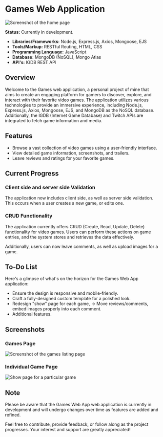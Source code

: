 # Games Web Application

![Screenshot of the home page](https://i.ibb.co/x38mNHx/Screenshot-2023-08-23-at-12-10-25-Game-App.png)

**Status:** Currently in development.

- **Libraries/Frameworks:** Node.js, Express.js, Axios, Mongoose, EJS
- **Tools/Markup:** RESTful Routing, HTML, CSS
- **Programming Language:** JavaScript
- **Database:** MongoDB (NoSQL), Mongo Atlas
- **API's:** IGDB REST API

## Overview

Welcome to the Games web application, a personal project of mine that aims to create an engaging platform for gamers to discover, explore, and interact with their favorite video games. The application utilizes various technologies to provide an immersive experience, including Node.js, Express.js, Axios, Mongoose, EJS, and MongoDB as the NoSQL database. Additionally, the IGDB (Internet Game Database) and Twitch APIs are integrated to fetch game information and media.

## Features

- Browse a vast collection of video games using a user-friendly interface.
- View detailed game information, screenshots, and trailers.
- Leave reviews and ratings for your favorite games.

## Current Progress

### Client side and server side Validation

The application now includes client side, as well as server side validation. This occurs when a user creates a new game, or edits one.

### CRUD Functionality

The application currently offers CRUD (Create, Read, Update, Delete) functionality for video games. Users can perform these actions on game entries, and the system stores and retrieves the data effectively.

Additionally, users can now leave comments, as well as upload images for a game.

## To-Do List

Here's a glimpse of what's on the horizon for the Games Web App application:

- Ensure the design is responsive and mobile-friendly.
- Craft a fully-designed custom template for a polished look.
- Redesign "show" page for each game, -> Move reviews/comments, embed images properly into each comment.
- Additional features.

## Screenshots

### Games Page

![Screenshot of the games listing page](https://i.ibb.co/qp6PwN4/Screenshot-2023-08-22-at-18-57-38-Game-App.png)

### Individual Game Page

![Show page for a particular game](https://i.ibb.co/ZgSJk9j/Screenshot-2023-08-22-at-18-58-11-Game-App.png)

## Note

Please be aware that the Games Web App web application is currently in development and will undergo changes over time as features are added and refined.

Feel free to contribute, provide feedback, or follow along as the project progresses. Your interest and support are greatly appreciated!

